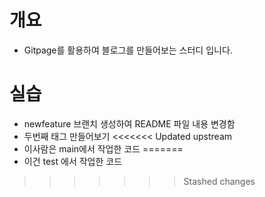 # 개요
* Gitpage를 활용하여 블로그를 만들어보는 스터디 입니다.


# 실습
* newfeature 브랜치 생성하여 README 파일 내용 변경함
* 두번째 태그 만들어보기
<<<<<<< Updated upstream
* 이사람은 main에서 작업한 코드
=======
* 이건 test 에서 작업한 코드
>>>>>>> Stashed changes
